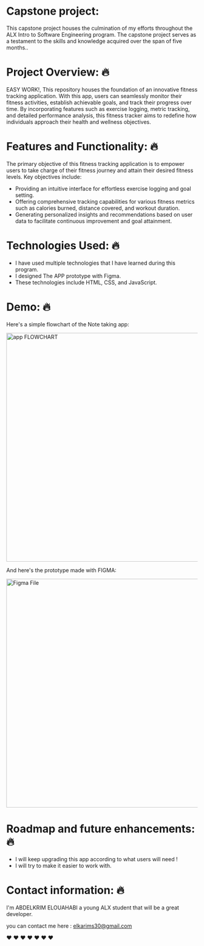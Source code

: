 # Capstone project:

This capstone project houses the culmination of my efforts throughout the ALX Intro to Software Engineering program. The capstone project serves as a testament to the skills and knowledge acquired over the span of five months..

# Project Overview: :fire:

EASY WORK!, This repository houses the foundation of an innovative fitness tracking application. With this app, users can seamlessly monitor their fitness activities, establish achievable goals, and track their progress over time. By incorporating features such as exercise logging, metric tracking, and detailed performance analysis, this fitness tracker aims to redefine how individuals approach their health and wellness objectives.

# Features and Functionality: :fire:

The primary objective of this fitness tracking application is to empower users to take charge of their fitness journey and attain their desired fitness levels. Key objectives include:
+ Providing an intuitive interface for effortless exercise logging and goal setting.
+ Offering comprehensive tracking capabilities for various fitness metrics such as calories burned, distance covered, and workout duration.
+ Generating personalized insights and recommendations based on user data to facilitate continuous improvement and goal attainment.
  

# Technologies Used: :fire:

+ I have used multiple technologies that I have learned during this program.
+ I designed The APP prototype with Figma.
+ These technologies include HTML, CSS, and JavaScript.

# Demo: :fire:
Here's a simple flowchart of the Note taking app:

<img width="600" alt="app FLOWCHART" src="#">



And here's the prototype made with FIGMA:


<img width="600" alt="Figma File" src="#">







# Roadmap and future enhancements: :fire:

+ I will keep upgrading this app according to what users will need !
+ I will try to make it easier to work with.
  



# Contact information: :fire:

I'm ABDELKRIM ELOUAHABI a young ALX student that will be a great developer.

you can contact me here : elkarims30@gmail.com 

:heart:   :heart:   :heart:   :heart:   :heart:   :heart:   :heart:   
